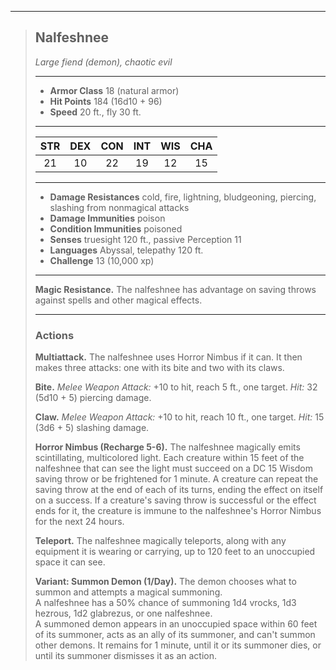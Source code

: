 ***
> ## Nalfeshnee
> *Large fiend (demon), chaotic evil*
> 
> ***
> 
> - **Armor Class** 18 (natural armor)
> - **Hit Points** 184 (16d10 + 96)
> - **Speed** 20 ft., fly 30 ft.
> 
> ***
> 
> |STR|DEX|CON|INT|WIS|CHA|
> |:---:|:---:|:---:|:---:|:---:|:---:|
> |21|10|22|19|12|15|
> 
> ***
> 
> - **Damage Resistances** cold, fire, lightning, bludgeoning, piercing, slashing from nonmagical attacks
> - **Damage Immunities** poison
> - **Condition Immunities** poisoned
> - **Senses** truesight 120 ft., passive Perception 11
> - **Languages** Abyssal, telepathy 120 ft.
> - **Challenge** 13 (10,000 xp)
> 
> ***
> 
> **Magic Resistance.** The nalfeshnee has advantage on saving throws against spells and other magical effects.
> 
> ***
> 
> ### Actions
> **Multiattack.** The nalfeshnee uses Horror Nimbus if it can. It then makes three attacks: one with its bite and two with its claws.
> 
> **Bite.** *Melee Weapon Attack:* +10 to hit, reach 5 ft., one target. *Hit:* 32 (5d10 + 5) piercing damage.
> 
> **Claw.** *Melee Weapon Attack:* +10 to hit, reach 10 ft., one target. *Hit:* 15 (3d6 + 5) slashing damage.
> 
> **Horror Nimbus (Recharge 5-6).** The nalfeshnee magically emits scintillating, multicolored light. Each creature within 15 feet of the nalfeshnee that can see the light must succeed on a DC 15 Wisdom saving throw or be frightened for 1 minute. A creature can repeat the saving throw at the end of each of its turns, ending the effect on itself on a success. If a creature's saving throw is successful or the effect ends for it, the creature is immune to the nalfeshnee's Horror Nimbus for the next 24 hours.
> 
> **Teleport.** The nalfeshnee magically teleports, along with any equipment it is wearing or carrying, up to 120 feet to an unoccupied space it can see.
> 
> **Variant: Summon Demon (1/Day).** The demon chooses what to summon and attempts a magical summoning.  
> A nalfeshnee has a 50% chance of summoning 1d4 vrocks, 1d3 hezrous, 1d2 glabrezus, or one nalfeshnee.  
> A summoned demon appears in an unoccupied space within 60 feet of its summoner, acts as an ally of its summoner, and can't summon other demons. It remains for 1 minute, until it or its summoner dies, or until its summoner dismisses it as an action.